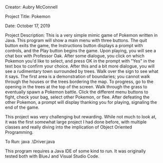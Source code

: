 Creator: Aubry McConnell

Project Title: Pokemon

Date: October 17, 2019

Project Description: This is a very simple mimic game of Pokemon written in Java. This program will show a main menu with three buttons. The quit button exits the game, the Instructions button displays a prompt with controls, and the Play button begins the game. Upon playing, you will see a chat box with Professor Oak. After some dialogue, you click on which Pokemon you'd like to select, and press OK in the prompt with "Yes" in the text box to confirm your choice. After this and a bit more dialogue, you will see a rudimentary town surrounded by trees. Walk over the sign to see what it says. The first area is a demonstration of boundaries; you cannot walk through the houses or the trees bordering the map. To progress, go to the opening in the trees at the top of the screen. Walk through the grass to eventually spawn a Pokemon battle. Click the different menu buttons to fight, check your bag, select other Pokemon, or flee. After defeating the other Pokemon, a prompt will display thanking you for playing, signaling the end of the game.

This project was very challenging but rewarding. While not much to look at, it was the first somewhat large project I had done before, with multiple classes and really diving into the implication of Object Oriented Programming.

To Run: java .\Driver.java

This program requires a Java IDE of some kind to run. It was originally tested both with BlueJ and Visual Studio Code.
